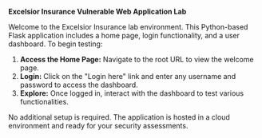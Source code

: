 **Excelsior Insurance Vulnerable Web Application Lab**

Welcome to the Excelsior Insurance lab environment. This Python-based Flask application includes a home page, login functionality, and a user dashboard. To begin testing:

1. **Access the Home Page:** Navigate to the root URL to view the welcome page.
2. **Login:** Click on the "Login here" link and enter any username and password to access the dashboard.
3. **Explore:** Once logged in, interact with the dashboard to test various functionalities.

No additional setup is required. The application is hosted in a cloud environment and ready for your security assessments.